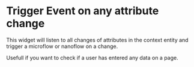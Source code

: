 # Trigger Event on any attribute change

This widget will listen to all changes of attributes
 in the context entity and trigger a microflow
 or nanoflow on a change.

 Usefull if you want to check if a user has entered any
 data on a page.

